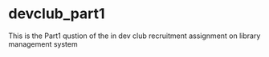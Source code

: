 # devclub_part1
This is the Part1 qustion of the in dev club recruitment assignment on library management system

